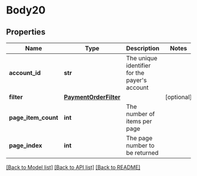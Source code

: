 # Body20

## Properties
Name | Type | Description | Notes
------------ | ------------- | ------------- | -------------
**account_id** | **str** | The unique identifier for the payer&#39;s account | 
**filter** | [**PaymentOrderFilter**](PaymentOrderFilter.md) |  | [optional] 
**page_item_count** | **int** | The number of items per page | 
**page_index** | **int** | The page number to be returned | 

[[Back to Model list]](../README.md#documentation-for-models) [[Back to API list]](../README.md#documentation-for-api-endpoints) [[Back to README]](../README.md)


